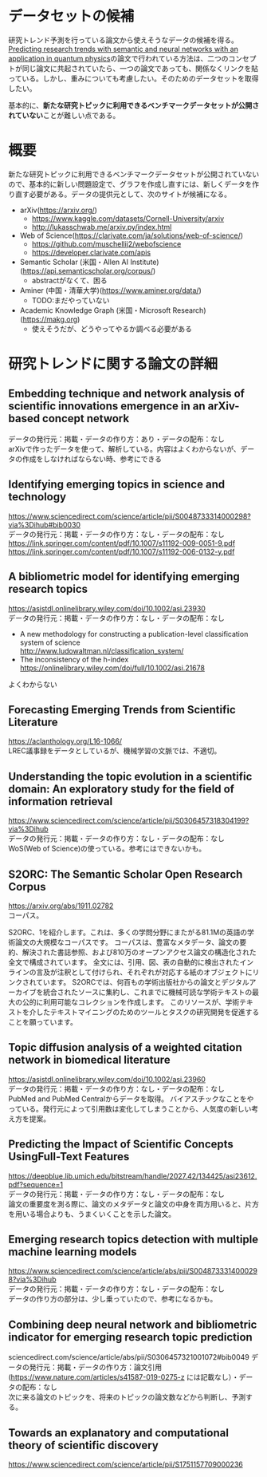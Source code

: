 # データセットの候補
研究トレンド予測を行っている論文から使えそうなデータの候補を得る。[Predicting research trends with semantic and neural networks with an application in quantum physics](https://www.pnas.org/doi/10.1073/pnas.1914370116)の論文で行われている方法は、二つのコンセプトが同じ論文に共起されていたら、一つの論文であっても、関係なくリンクを貼っている。しかし、重みについても考慮したい。そのためのデータセットを取得したい。

基本的に、**新たな研究トピックに利用できるベンチマークデータセットが公開されていない**ことが難しい点である。

# 概要
新たな研究トピックに利用できるベンチマークデータセットが公開されていないので、基本的に新しい問題設定で、グラフを作成し直すには、新しくデータを作り直す必要がある。データの提供元として、次のサイトが候補になる。
- arXiv(https://arxiv.org/)
    - https://www.kaggle.com/datasets/Cornell-University/arxiv
    - http://lukasschwab.me/arxiv.py/index.html
- Web of Science(https://clarivate.com/ja/solutions/web-of-science/)
    - https://github.com/muschellij2/webofscience
    - https://developer.clarivate.com/apis
- Semantic Scholar (米国・Allen AI Institute)(https://api.semanticscholar.org/corpus/)
    - abstractがなくて、困る
- Aminer (中国・清華大学)(https://www.aminer.org/data/)
    - TODO:まだやっていない
- Academic Knowledge Graph (米国・Microsoft Research)(https://makg.org)
    - 使えそうだが、どうやってやるか調べる必要がある

# 研究トレンドに関する論文の詳細

## Embedding technique and network analysis of scientific innovations emergence in an arXiv-based concept network
データの発行元：掲載・データの作り方：あり・データの配布：なし<br>
arXivで作ったデータを使って、解析している。内容はよくわからないが、データの作成をしなければならない時、参考にできる

## **Identifying emerging topics in science and technology**
https://www.sciencedirect.com/science/article/pii/S0048733314000298?via%3Dihub#bib0030<br>
データの発行元：掲載・データの作り方：なし・データの配布：なし<br>
https://link.springer.com/content/pdf/10.1007/s11192-009-0051-9.pdf <br>
https://link.springer.com/content/pdf/10.1007/s11192-006-0132-y.pdf


## **A bibliometric model for identifying emerging research topics**
https://asistdl.onlinelibrary.wiley.com/doi/10.1002/asi.23930<br>
データの発行元：掲載・データの作り方：なし・データの配布：なし<br>
- A new methodology for constructing a publication-level classification system of science<br>
http://www.ludowaltman.nl/classification_system/<br>
- The inconsistency of the h-index<br>
https://onlinelibrary.wiley.com/doi/full/10.1002/asi.21678

よくわからない

## Forecasting Emerging Trends from Scientific Literature
https://aclanthology.org/L16-1066/<br>
LREC議事録をデータとしているが、機械学習の文脈では、不適切。

## Understanding the topic evolution in a scientific domain: An exploratory study for the field of information retrieval
https://www.sciencedirect.com/science/article/pii/S0306457318304199?via%3Dihub<br>
データの発行元：掲載・データの作り方：なし・データの配布：なし<br>
WoS(Web of Science)の使っている。参考にはできないかも。

## S2ORC: The Semantic Scholar Open Research Corpus
https://arxiv.org/abs/1911.02782<br>
コーパス。

S2ORC、1を紹介します。これは、多くの学問分野にまたがる81.1Mの英語の学術論文の大規模なコーパスです。 コーパスは、豊富なメタデータ、論文の要約、解決された書誌参照、および810万のオープンアクセス論文の構造化された全文で構成されています。 全文には、引用、図、表の自動的に検出されたインラインの言及が注釈として付けられ、それぞれが対応する紙のオブジェクトにリンクされています。 S2ORCでは、何百もの学術出版社からの論文とデジタルアーカイブを統合されたソースに集約し、これまでに機械可読な学術テキストの最大の公的に利用可能なコレクションを作成します。 このリソースが、学術テキストを介したテキストマイニングのためのツールとタスクの研究開発を促進することを願っています。

## Topic diffusion analysis of a weighted citation network in biomedical literature
https://asistdl.onlinelibrary.wiley.com/doi/10.1002/asi.23960<br>
データの発行元：掲載・データの作り方：なし・データの配布：なし<br>
PubMed and PubMed Centralからデータを取得。
バイアスチックなことをやっている。発行元によって引用数は変化してしまうことから、人気度の新しい考え方を提案。

## Predicting the Impact of Scientific Concepts UsingFull-Text Features
https://deepblue.lib.umich.edu/bitstream/handle/2027.42/134425/asi23612.pdf?sequence=1<br>
データの発行元：掲載・データの作り方：なし・データの配布：なし<br>
論文の重要度を測る際に、論文のメタデータと論文の中身を両方用いると、片方を用いる場合よりも、うまくいくことを示した論文。

## Emerging research topics detection with multiple machine learning models
https://www.sciencedirect.com/science/article/abs/pii/S0048733314000298?via%3Dihub<br>
データの発行元：掲載・データの作り方：なし・データの配布：なし<br>
データの作り方の部分は、少し乗っていたので、参考になるかも。

## Combining deep neural network and bibliometric indicator for emerging research topic prediction
sciencedirect.com/science/article/abs/pii/S0306457321001072#bib0049
データの発行元：掲載・データの作り方：論文引用(https://www.nature.com/articles/s41587-019-0275-z には記載なし）・データの配布：なし<br>
次に来る論文のトピックを、将来のトピックの論文数などから判断し、予測する。

## Towards an explanatory and computational theory of scientific discovery
https://www.sciencedirect.com/science/article/pii/S1751157709000236